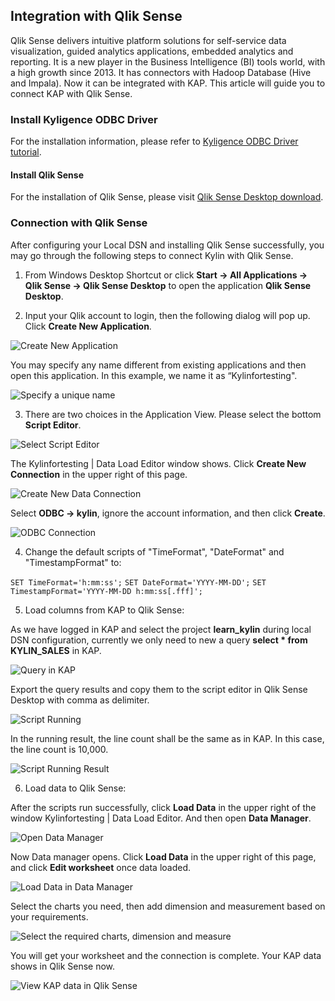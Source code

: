 ## Integration with Qlik Sense

Qlik Sense delivers intuitive platform solutions for self-service data visualization, guided analytics applications, embedded analytics and reporting. It is a new player in the Business Intelligence (BI) tools world, with a high growth since 2013. It has connectors with Hadoop Database (Hive and Impala). Now it can be integrated with KAP. This article will guide you to connect KAP with Qlik Sense.  

### Install Kyligence ODBC Driver

For the installation information, please refer to [Kyligence ODBC Driver tutorial](../driver/kyligence-odbc.en.md).

#### Install Qlik Sense

For the installation of Qlik Sense, please visit [Qlik Sense Desktop download](https://www.qlik.com/us/try-or-buy/download-qlik-sense).

### Connection with Qlik Sense
After configuring your Local DSN and installing Qlik Sense successfully, you may go through the following steps to connect Kylin with Qlik Sense.

1. From Windows Desktop Shortcut or click **Start -> All Applications -> Qlik Sense -> Qlik Sense Desktop** to open the application **Qlik Sense Desktop**.

2. Input your Qlik account to login, then the following dialog will pop up. Click **Create New Application**.

![Create New Application](images/qlik/welcome_to_qlik_desktop.png)

You may specify any name different from existing applications and then open this application. In this example, we name it as “Kylinfortesting".

![Specify a unique name](images/qlik/create_new_application.png)

3. There are two choices in the Application View. Please select the bottom **Script Editor**.

![Select Script Editor](images/qlik/script_editor.png)

The Kylinfortesting | Data Load Editor window shows. Click **Create New Connection** in the upper right of this page.

![Create New Data Connection](images/qlik/create_data_connection.png)

Select **ODBC -> kylin**, ignore the account information, and then click **Create**. 

![ODBC Connection](images/qlik/odbc_connection.png)

4. Change the default scripts of "TimeFormat", "DateFormat" and "TimestampFormat" to:

`SET TimeFormat='h:mm:ss';`
`SET DateFormat='YYYY-MM-DD';`
`SET TimestampFormat='YYYY-MM-DD h:mm:ss[.fff]';`

5. Load columns from KAP to Qlik Sense:

As we have logged in KAP and select the project **learn_kylin** during local DSN configuration, currently we only need to new a query **select * from KYLIN_SALES** in KAP.

![Query in KAP](images/qlik/kap_query.png)

Export the query results and copy them to the script editor in Qlik Sense Desktop with comma as delimiter. 

![Script Running](images/qlik/script_run_result.png)

In the running result, the line count shall be the same as in KAP. In this case, the line count is 10,000.

![Script Running Result](images/qlik/load_data.png)

6. Load data to Qlik Sense:

After the scripts run successfully, click **Load Data** in the upper right of the window Kylinfortesting | Data Load Editor. And then open **Data Manager**.

![Open Data Manager](images/qlik/open_data_manager.png)

Now Data manager opens. Click **Load Data** in the upper right of this page, and click **Edit worksheet** once data loaded.

![Load Data in Data Manager](images/qlik/data_load2.png)

Select the charts you need, then add dimension and measurement based on your requirements. 

![Select the required charts, dimension and measure](images/qlik/add_dimension.png)

You will get your worksheet and the connection is complete. Your KAP data shows in Qlik Sense now.

![View KAP data in Qlik Sense](images/qlik/final.png)